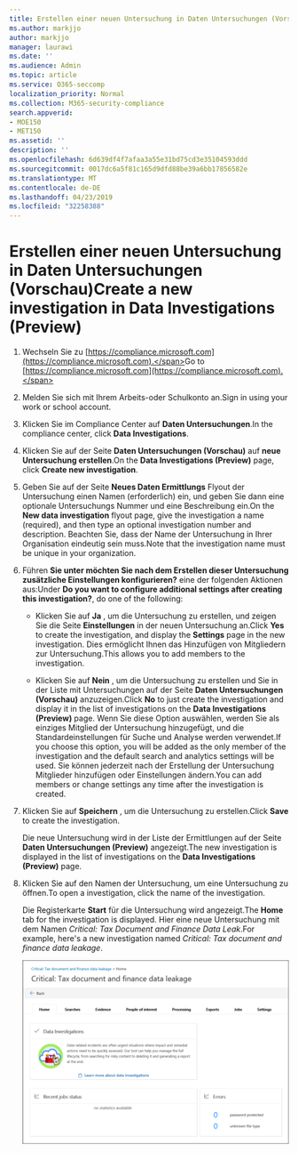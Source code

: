```yaml
---
title: Erstellen einer neuen Untersuchung in Daten Untersuchungen (Vorschau)
ms.author: markjjo
author: markjjo
manager: laurawi
ms.date: ''
ms.audience: Admin
ms.topic: article
ms.service: O365-seccomp
localization_priority: Normal
ms.collection: M365-security-compliance
search.appverid:
- MOE150
- MET150
ms.assetid: ''
description: ''
ms.openlocfilehash: 6d639df4f7afaa3a55e31bd75cd3e35104593ddd
ms.sourcegitcommit: 0017dc6a5f81c165d9dfd88be39a6bb17856582e
ms.translationtype: MT
ms.contentlocale: de-DE
ms.lasthandoff: 04/23/2019
ms.locfileid: "32258388"
---
```

# <a name="create-a-new-investigation-in-data-investigations-preview"></a><span data-ttu-id="0ea87-102">Erstellen einer neuen Untersuchung in Daten Untersuchungen (Vorschau)</span><span class="sxs-lookup"><span data-stu-id="0ea87-102">Create a new investigation in Data Investigations (Preview)</span></span>

1. <span data-ttu-id="0ea87-103">Wechseln Sie zu [https://compliance.microsoft.com](https://compliance.microsoft.com).</span><span class="sxs-lookup"><span data-stu-id="0ea87-103">Go to [https://compliance.microsoft.com](https://compliance.microsoft.com).</span></span>
    
2. <span data-ttu-id="0ea87-104">Melden Sie sich mit Ihrem Arbeits-oder Schulkonto an.</span><span class="sxs-lookup"><span data-stu-id="0ea87-104">Sign in using your work or school account.</span></span>
    
3. <span data-ttu-id="0ea87-105">Klicken Sie im Compliance Center auf **Daten Untersuchungen**.</span><span class="sxs-lookup"><span data-stu-id="0ea87-105">In the compliance center, click **Data Investigations**.</span></span>
 
4. <span data-ttu-id="0ea87-106">Klicken Sie auf der Seite **Daten Untersuchungen (Vorschau)** auf **neue Untersuchung erstellen**.</span><span class="sxs-lookup"><span data-stu-id="0ea87-106">On the **Data Investigations (Preview)** page, click **Create new investigation**.</span></span>
    
5. <span data-ttu-id="0ea87-107">Geben Sie auf der Seite **Neues Daten Ermittlungs** Flyout der Untersuchung einen Namen (erforderlich) ein, und geben Sie dann eine optionale Untersuchungs Nummer und eine Beschreibung ein.</span><span class="sxs-lookup"><span data-stu-id="0ea87-107">On the **New data investigation** flyout page, give the investigation a name (required), and then type an optional investigation number and description.</span></span> <span data-ttu-id="0ea87-108">Beachten Sie, dass der Name der Untersuchung in Ihrer Organisation eindeutig sein muss.</span><span class="sxs-lookup"><span data-stu-id="0ea87-108">Note that the investigation name must be unique in your organization.</span></span>

6. <span data-ttu-id="0ea87-109">Führen **Sie unter möchten Sie nach dem Erstellen dieser Untersuchung zusätzliche Einstellungen konfigurieren?** eine der folgenden Aktionen aus:</span><span class="sxs-lookup"><span data-stu-id="0ea87-109">Under **Do you want to configure additional settings after creating this investigation?**, do one of the following:</span></span>

    - <span data-ttu-id="0ea87-110">Klicken Sie auf **Ja** , um die Untersuchung zu erstellen, und zeigen Sie die Seite **Einstellungen** in der neuen Untersuchung an.</span><span class="sxs-lookup"><span data-stu-id="0ea87-110">Click **Yes** to create the investigation, and display the **Settings** page in the new investigation.</span></span> <span data-ttu-id="0ea87-111">Dies ermöglicht Ihnen das Hinzufügen von Mitgliedern zur Untersuchung.</span><span class="sxs-lookup"><span data-stu-id="0ea87-111">This allows you to add members to the investigation.</span></span>
    
    - <span data-ttu-id="0ea87-112">Klicken Sie auf **Nein** , um die Untersuchung zu erstellen und Sie in der Liste mit Untersuchungen auf der Seite **Daten Untersuchungen (Vorschau)** anzuzeigen.</span><span class="sxs-lookup"><span data-stu-id="0ea87-112">Click **No** to just create the investigation and display it in the list of investigations on the **Data Investigations (Preview)** page.</span></span> <span data-ttu-id="0ea87-113">Wenn Sie diese Option auswählen, werden Sie als einziges Mitglied der Untersuchung hinzugefügt, und die Standardeinstellungen für Suche und Analyse werden verwendet.</span><span class="sxs-lookup"><span data-stu-id="0ea87-113">If you choose this option, you will be added as the only member of the investigation and the default search and analytics settings will be used.</span></span> <span data-ttu-id="0ea87-114">Sie können jederzeit nach der Erstellung der Untersuchung Mitglieder hinzufügen oder Einstellungen ändern.</span><span class="sxs-lookup"><span data-stu-id="0ea87-114">You can add members or change settings any time after the investigation is created.</span></span>

7. <span data-ttu-id="0ea87-115">Klicken Sie auf **Speichern** , um die Untersuchung zu erstellen.</span><span class="sxs-lookup"><span data-stu-id="0ea87-115">Click **Save** to create the investigation.</span></span>

    <span data-ttu-id="0ea87-116">Die neue Untersuchung wird in der Liste der Ermittlungen auf der Seite **Daten Untersuchungen (Preview)** angezeigt.</span><span class="sxs-lookup"><span data-stu-id="0ea87-116">The new investigation is displayed in the list of investigations on the **Data Investigations (Preview)** page.</span></span> 

8. <span data-ttu-id="0ea87-117">Klicken Sie auf den Namen der Untersuchung, um eine Untersuchung zu öffnen.</span><span class="sxs-lookup"><span data-stu-id="0ea87-117">To open a investigation, click the name of the investigation.</span></span> 

    <span data-ttu-id="0ea87-118">Die Registerkarte **Start** für die Untersuchung wird angezeigt.</span><span class="sxs-lookup"><span data-stu-id="0ea87-118">The **Home** tab for the investigation is displayed.</span></span> <span data-ttu-id="0ea87-119">Hier eine neue Untersuchung mit dem Namen *Critical: Tax Document and Finance Data Leak*.</span><span class="sxs-lookup"><span data-stu-id="0ea87-119">For example, here's a new investigation named *Critical: Tax document and finance data leakage*.</span></span>

    ![Registerkarte "Start" für eine neue Untersuchung in Daten Untersuchungen](../media/NewDataInvestigations.png)
